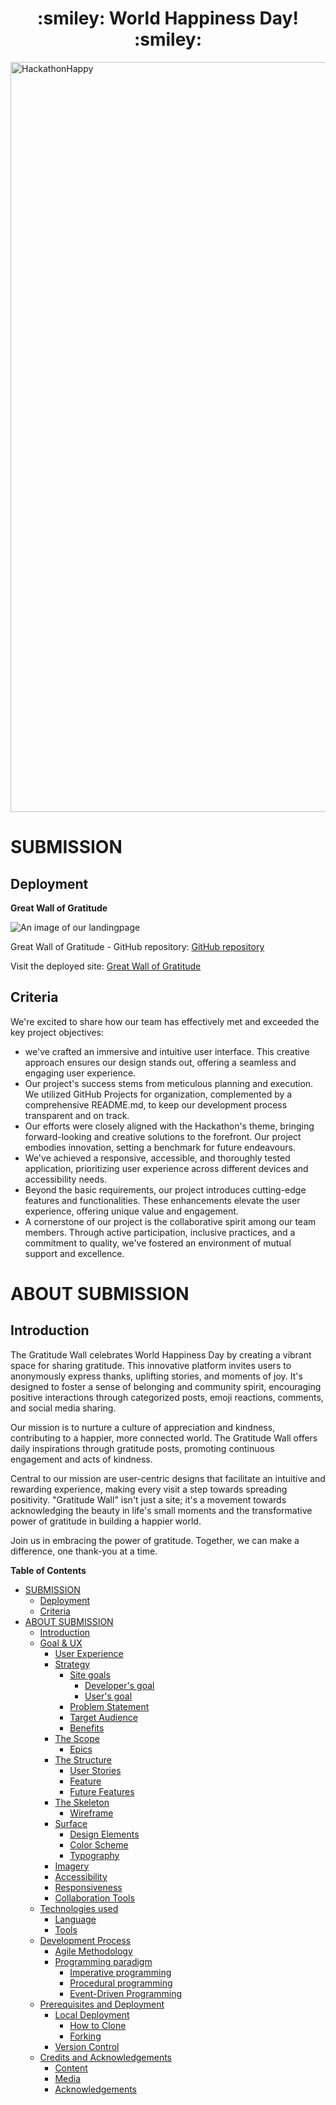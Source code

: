 
<h1 align="center"><strong> :smiley: World Happiness Day! :smiley: </strong>
</h1>
<img src="https://res.cloudinary.com/djdefbnij/image/upload/v1709637871/March_hackathon_banner_krwvza.jpg" alt="HackathonHappy" width="1200"/>


# SUBMISSION
## Deployment

**Great Wall of Gratitude**

![An image of our landingpage](/documentation/images/#.webp)

Great Wall of Gratitude - GitHub repository: [GitHub repository](https://vcgithubcode.github.io/Gratidudes/)

Visit the deployed site: [Great Wall of Gratitude](https://vcgithubcode.github.io/Gratidudes)

## Criteria

We're excited to share how our team has effectively met and exceeded the key project objectives:

-  we've crafted an immersive and intuitive user interface. This creative approach ensures our design stands out, offering a seamless and engaging user experience.
-   Our project's success stems from meticulous planning and execution. We utilized GitHub Projects for organization, complemented by a comprehensive README.md, to keep our development process transparent and on track.
-   Our efforts were closely aligned with the Hackathon's theme, bringing forward-looking and creative solutions to the forefront. Our project embodies innovation, setting a benchmark for future endeavours.
-   We've achieved a responsive, accessible, and thoroughly tested application, prioritizing user experience across different devices and accessibility needs.
-   Beyond the basic requirements, our project introduces cutting-edge features and functionalities. These enhancements elevate the user experience, offering unique value and engagement.
-   A cornerstone of our project is the collaborative spirit among our team members. Through active participation, inclusive practices, and a commitment to quality, we've fostered an environment of mutual support and excellence.

# ABOUT SUBMISSION
## Introduction

The Gratitude Wall celebrates World Happiness Day by creating a vibrant space for sharing gratitude. This innovative platform invites users to anonymously express thanks, uplifting stories, and moments of joy. It's designed to foster a sense of belonging and community spirit, encouraging positive interactions through categorized posts, emoji reactions, comments, and social media sharing.

Our mission is to nurture a culture of appreciation and kindness, contributing to a happier, more connected world. The Gratitude Wall offers daily inspirations through gratitude posts, promoting continuous engagement and acts of kindness. 

Central to our mission are user-centric designs that facilitate an intuitive and rewarding experience, making every visit a step towards spreading positivity. "Gratitude Wall" isn't just a site; it's a movement towards acknowledging the beauty in life's small moments and the transformative power of gratitude in building a happier world.

Join us in embracing the power of gratitude. Together, we can make a difference, one thank-you at a time.


**Table of Contents**
* [SUBMISSION](#submission)
  * [Deployment](#deployment)
  * [Criteria](#criteria)
* [ABOUT SUBMISSION](#about-submission)
  * [Introduction](#introduction)
  * [Goal & UX](#goal--ux)
    * [User Experience](#user-experience)
     * [Strategy](#strategy)
       * [Site goals](#site-goals)
         * [Developer's goal](#developers-goal)
         * [User's goal](#users-goal)
       * [Problem Statement](#problem-sttement)
       * [Target Audience](#target-audience)
       * [Benefits](#benefits)
    * [The Scope](#the-scope)
       * [Epics](#epics)
    * [The Structure](#the-structure)
      * [User Stories](#user-stories)
      * [Feature](#feature)
      * [Future Features](#future-features)
    * [The Skeleton](#the-skeleton)
       * [Wireframe](#wireframe)
    * [Surface](#surface)
       * [Design Elements](#design-elements)
       * [Color Scheme](#color-scheme)
       * [Typography](#typography)
    * [Imagery](#imagery)
    * [Accessibility](#accessibility)
    * [Responsiveness](#responsiveness)
    * [Collaboration Tools](#collaboration-tools)
  * [Technologies used](#technologies-used)
    * [Language](#language)
    * [Tools](#tools)
  * [Development Process](#development-process)
    * [Agile Methodology](#agile-methodology)
    * [Programming paradigm](#programming-paradigm)
       * [Imperative programming](#imperative-programming)
       * [Procedural programming](#procedural-programming)
       * [Event-Driven Programming](#event-driven-programming) 
  * [Prerequisites and Deployment](#prerequisites-and-deployment)
    * [Local Deployment](#local-deployment)
       * [How to Clone](#how-to-clone)
       * [Forking](#forking)
    * [Version Control](#version-control)
  * [Credits and Acknowledgements](#credits-and-acknowledgements)
     * [Content](#content)
     * [Media](#media)
     * [Acknowledgements](#acknowledgements)
